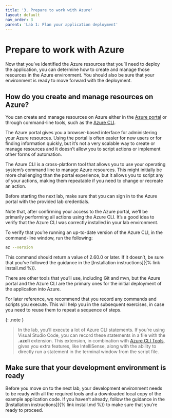 ```yaml
---
title: '3. Prepare to work with Azure'  
layout: default  
nav_order: 3  
parent: 'Lab 1: Plan your application deployment'
---
```


# Prepare to work with Azure

Now that you’ve identified the Azure resources that you’ll need to deploy the application, you can determine how to create and manage those resources in the Azure environment. You should also be sure that your environment is ready to move forward with the deployment.

## How do you create and manage resources on Azure?

You can create and manage resources on Azure either in the [Azure portal](https://portal.azure.com) or through command-line tools, such as the [Azure CLI](https://docs.microsoft.com/cli/azure/what-is-azure-cli).

The Azure portal gives you a browser-based interface for administering your Azure resources. Using the portal is often easier for new users or for finding information quickly, but it’s not a very scalable way to create or manage resources and it doesn’t allow you to script actions or implement other forms of automation.

The Azure CLI is a cross-platform tool that allows you to use your operating system’s command line to manage Azure resources. This might initially be more challenging than the portal experience, but it allows you to script any of your actions, making them repeatable if you need to change or recreate an action.

Before starting the next lab, make sure that you can sign in to the Azure portal with the provided lab credentials.

Note that, after confirming your access to the Azure portal, we’ll be primarily performing all actions using the Azure CLI. It’s a good idea to verify that the Azure CLI was correctly installed in your lab environment.

To verify that you’re running an up-to-date version of the Azure CLI, in the command-line window, run the following:

```bash
az --version
```

This command should return a value of 2.60.0 or later. If it doesn’t, be sure that you’ve followed the guidance in the [Installation instructions]({% link install.md %}).

There are other tools that you’ll use, including Git and mvn, but the Azure portal and the Azure CLI are the primary ones for the initial deployment of the application into Azure.

For later reference, we recommend that you record any commands and scripts you execute. This will help you in the subsequent exercises, in case you need to reuse them to repeat a sequence of steps.

{: .note }
> In the lab, you’ll execute a lot of Azure CLI statements. If you’re using Visual Studio Code, you can record these statements in a file with the **.azcli** extension. This extension, in combination with [Azure CLI Tools](https://marketplace.visualstudio.com/items?itemName=ms-vscode.azurecli), gives you extra features, like IntelliSense, along with the ability to directly run a statement in the terminal window from the script file.

## Make sure that your development environment is ready

Before you move on to the next lab, your development environment needs to be ready with all the required tools and a downloaded local copy of the example application code. If you haven’t already, follow the guidance in the [Installation instructions]({% link install.md %}) to make sure that you’re ready to proceed.
